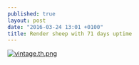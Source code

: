 ```yaml
---
published: true
layout: post
date: "2016-03-24 13:01 +0100"
title: Render sheep with 71 days uptime
---
```


[![vintage.th.png](https://www.scrot.moe/images/2016/03/24/vintage.th.png)](https://www.scrot.moe/images/2016/03/24/vintage.png)
